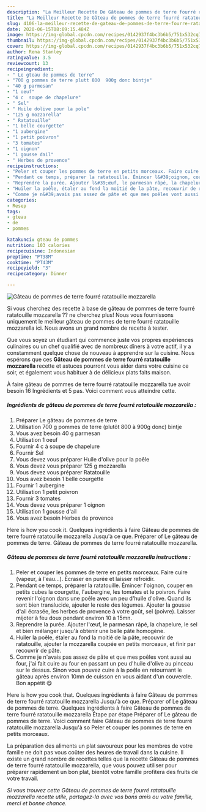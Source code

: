 ```yaml
---
description: "La Meilleur Recette De Gâteau de pommes de terre fourré ratatouille mozzarella"
title: "La Meilleur Recette De Gâteau de pommes de terre fourré ratatouille mozzarella"
slug: 4106-la-meilleur-recette-de-gateau-de-pommes-de-terre-fourre-ratatouille-mozzarella
date: 2020-06-15T08:09:15.484Z
image: https://img-global.cpcdn.com/recipes/0142937f4bc3b6b5/751x532cq70/gateau-de-pommes-de-terre-fourre-ratatouille-mozzarella-photo-principale-de-la-recette.jpg
thumbnail: https://img-global.cpcdn.com/recipes/0142937f4bc3b6b5/751x532cq70/gateau-de-pommes-de-terre-fourre-ratatouille-mozzarella-photo-principale-de-la-recette.jpg
cover: https://img-global.cpcdn.com/recipes/0142937f4bc3b6b5/751x532cq70/gateau-de-pommes-de-terre-fourre-ratatouille-mozzarella-photo-principale-de-la-recette.jpg
author: Rena Stanley
ratingvalue: 3.5
reviewcount: 13
recipeingredient:
- " Le gteau de pommes de terre"
- "700 g pommes de terre plutt 800  900g donc bintje"
- "40 g parmesan"
- "1 oeuf"
- "4 c  soupe de chapelure"
- " Sel"
- " Huile dolive pour la pole"
- "125 g mozzarella"
- " Ratatouille"
- "1 belle courgette"
- "1 aubergine"
- "1 petit poivron"
- "3 tomates"
- "1 oignon"
- "1 gousse dail"
- " Herbes de provence"
recipeinstructions:
- "Peler et couper les pommes de terre en petits morceaux. Faire cuire (vapeur, à l&#39;eau...). Écraser en purée et laisser refroidir."
- "Pendant ce temps, préparer la ratatouille. Émincer l&#39;oignon, couper en petits cubes la courgette, l&#39;aubergine, les tomates et le poivron. Faire revenir l&#39;oignon dans une poêle avec un peu d&#39;huile d&#39;olive. Quand ils sont bien translucide, ajouter le reste des légumes. Ajouter la gousse d&#39;ail écrasée, les herbes de provence à votre goût, sel (poivre). Laisser mijoter à feu doux pendant environ 10 à 15mn."
- "Reprendre la purée. Ajouter l&#39;œuf, le parmesan râpé, la chapelure, le sel et bien mélanger jusqu&#39;à obtenir une belle pâte homogène."
- "Huiler la poêle, étaler au fond la moitié de la pâte, recouvrir de ratatouille, ajouter la mozzarella coupée en petits morceaux, et finir par recouvrir de pâte."
- "Comme je n&#39;avais pas assez de pâte et que mes poêles vont aussi au four, j&#39;ai fait cuire au four en passant un peu d&#39;huile d&#39;olive au pinceau sur le dessus. Sinon vous pouvez cuire à la poêle en retournant le gâteau après environ 10mn de cuisson en vous aidant d&#39;un couvercle. Bon appétit 😋"
categories:
- Resep
tags:
- gteau
- de
- pommes

katakunci: gteau de pommes 
nutrition: 103 calories
recipecuisine: Indonesian
preptime: "PT38M"
cooktime: "PT43M"
recipeyield: "3"
recipecategory: Dinner

---
```



![Gâteau de pommes de terre fourré ratatouille mozzarella](https://img-global.cpcdn.com/recipes/0142937f4bc3b6b5/751x532cq70/gateau-de-pommes-de-terre-fourre-ratatouille-mozzarella-photo-principale-de-la-recette.jpg)

Si vous cherchez des recette à base de gâteau de pommes de terre fourré ratatouille mozzarella ?? ne cherchez plus! Nous vous fournissons uniquement le meilleur gâteau de pommes de terre fourré ratatouille mozzarella ici. Nous avons un grand nombre de recette à tester.

Que vous soyez un étudiant qui commence juste vos propres expériences culinaires ou un chef qualifié avec de nombreux dîners à votre actif, il y a constamment quelque chose de nouveau à apprendre sur la cuisine. Nous espérons que ces <strong> Gâteau de pommes de terre fourré ratatouille mozzarella </strong> recette et astuces pourront vous aider dans votre cuisine ce soir, et également vous habituer à de délicieux plats faits maison.

<!--inarticleads1-->

À faire gâteau de pommes de terre fourré ratatouille mozzarella tue avoir besoin 16 Ingrédients et 5 pas. Voici comment vous atteindre cette.

##### Ingrédients de gâteau de pommes de terre fourré ratatouille mozzarella :

1. Préparer  Le gâteau de pommes de terre
1. Utilisation 700 g pommes de terre (plutôt 800 à 900g donc) bintje
1. Vous avez besoin 40 g parmesan
1. Utilisation 1 oeuf
1. Fournir 4 c à soupe de chapelure
1. Fournir  Sel
1. Vous devez vous préparer  Huile d&#39;olive pour la poêle
1. Vous devez vous préparer 125 g mozzarella
1. Vous devez vous préparer  Ratatouille
1. Vous avez besoin 1 belle courgette
1. Fournir 1 aubergine
1. Utilisation 1 petit poivron
1. Fournir 3 tomates
1. Vous devez vous préparer 1 oignon
1. Utilisation 1 gousse d&#39;ail
1. Vous avez besoin  Herbes de provence


Here is how you cook it. Quelques ingrédients à faire Gâteau de pommes de terre fourré ratatouille mozzarella Jusqu&#39;à ce que. Préparer of Le gâteau de pommes de terre. Gâteau de pommes de terre fourré ratatouille mozzarella. 

<!--inarticleads2-->

##### Gâteau de pommes de terre fourré ratatouille mozzarella instructions :

1. Peler et couper les pommes de terre en petits morceaux. Faire cuire (vapeur, à l&#39;eau...). Écraser en purée et laisser refroidir.
1. Pendant ce temps, préparer la ratatouille. Émincer l&#39;oignon, couper en petits cubes la courgette, l&#39;aubergine, les tomates et le poivron. Faire revenir l&#39;oignon dans une poêle avec un peu d&#39;huile d&#39;olive. Quand ils sont bien translucide, ajouter le reste des légumes. Ajouter la gousse d&#39;ail écrasée, les herbes de provence à votre goût, sel (poivre). Laisser mijoter à feu doux pendant environ 10 à 15mn.
1. Reprendre la purée. Ajouter l&#39;œuf, le parmesan râpé, la chapelure, le sel et bien mélanger jusqu&#39;à obtenir une belle pâte homogène.
1. Huiler la poêle, étaler au fond la moitié de la pâte, recouvrir de ratatouille, ajouter la mozzarella coupée en petits morceaux, et finir par recouvrir de pâte.
1. Comme je n&#39;avais pas assez de pâte et que mes poêles vont aussi au four, j&#39;ai fait cuire au four en passant un peu d&#39;huile d&#39;olive au pinceau sur le dessus. Sinon vous pouvez cuire à la poêle en retournant le gâteau après environ 10mn de cuisson en vous aidant d&#39;un couvercle. Bon appétit 😋


Here is how you cook that. Quelques ingrédients à faire Gâteau de pommes de terre fourré ratatouille mozzarella Jusqu&#39;à ce que. Préparer of Le gâteau de pommes de terre. Quelques ingrédients à faire Gâteau de pommes de terre fourré ratatouille mozzarella Étape par étape Préparer of Le gâteau de pommes de terre. Voici comment faire Gâteau de pommes de terre fourré ratatouille mozzarella Jusqu&#39;à so Peler et couper les pommes de terre en petits morceaux. 

<!--inarticleads1-->

<p>
La préparation des aliments un plat savoureux pour les membres de votre famille ne doit pas vous coûter des heures de travail dans la cuisine. Il existe un grand nombre de recettes telles que la recette Gâteau de pommes de terre fourré ratatouille mozzarella, que vous pouvez utiliser pour préparer rapidement un bon plat, bientôt votre famille profitera des fruits de votre travail.
</p>

<p>
<i>Si vous trouvez cette Gâteau de pommes de terre fourré ratatouille mozzarella recette utile, partagez-la avec vos bons amis ou votre famille, merci et bonne chance.</i>
</p>
